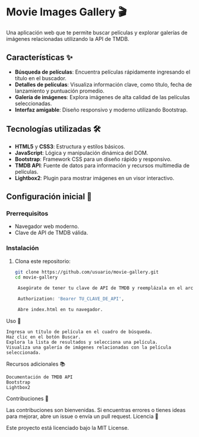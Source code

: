 # Movie Images Gallery 🎬

Una aplicación web que te permite buscar películas y explorar galerías de imágenes relacionadas utilizando la API de TMDB.

## Características ✨

- **Búsqueda de películas**: Encuentra películas rápidamente ingresando el título en el buscador.
- **Detalles de películas**: Visualiza información clave, como título, fecha de lanzamiento y puntuación promedio.
- **Galería de imágenes**: Explora imágenes de alta calidad de las películas seleccionadas.
- **Interfaz amigable**: Diseño responsivo y moderno utilizando Bootstrap.

## Tecnologías utilizadas 🛠️

- **HTML5** y **CSS3**: Estructura y estilos básicos.
- **JavaScript**: Lógica y manipulación dinámica del DOM.
- **Bootstrap**: Framework CSS para un diseño rápido y responsivo.
- **TMDB API**: Fuente de datos para información y recursos multimedia de películas.
- **Lightbox2**: Plugin para mostrar imágenes en un visor interactivo.

## Configuración inicial 🚀

### Prerrequisitos
- Navegador web moderno.
- Clave de API de TMDB válida.

### Instalación
1. Clona este repositorio:
   ```bash
   git clone https://github.com/usuario/movie-gallery.git
   cd movie-gallery

    Asegúrate de tener tu clave de API de TMDB y reemplázala en el archivo app.js:

    Authorization: 'Bearer TU_CLAVE_DE_API',

    Abre index.html en tu navegador.

Uso 📖

    Ingresa un título de película en el cuadro de búsqueda.
    Haz clic en el botón Buscar.
    Explora la lista de resultados y selecciona una película.
    Visualiza una galería de imágenes relacionadas con la película seleccionada.

Recursos adicionales 📚

    Documentación de TMDB API
    Bootstrap
    Lightbox2

Contribuciones 🤝

Las contribuciones son bienvenidas. Si encuentras errores o tienes ideas para mejorar, abre un issue o envía un pull request.
Licencia 📄

Este proyecto está licenciado bajo la MIT License.

